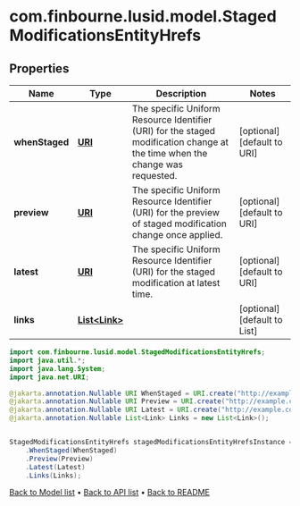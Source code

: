 # com.finbourne.lusid.model.StagedModificationsEntityHrefs

## Properties

Name | Type | Description | Notes
------------ | ------------- | ------------- | -------------
**whenStaged** | [**URI**](URI.md) | The specific Uniform Resource Identifier (URI) for the staged modification change at the time when the change was requested. | [optional] [default to URI]
**preview** | [**URI**](URI.md) | The specific Uniform Resource Identifier (URI) for the preview of staged modification change once applied. | [optional] [default to URI]
**latest** | [**URI**](URI.md) | The specific Uniform Resource Identifier (URI) for the staged modification at latest time. | [optional] [default to URI]
**links** | [**List&lt;Link&gt;**](Link.md) |  | [optional] [default to List<Link>]

```java
import com.finbourne.lusid.model.StagedModificationsEntityHrefs;
import java.util.*;
import java.lang.System;
import java.net.URI;

@jakarta.annotation.Nullable URI WhenStaged = URI.create("http://example.com/WhenStaged");
@jakarta.annotation.Nullable URI Preview = URI.create("http://example.com/Preview");
@jakarta.annotation.Nullable URI Latest = URI.create("http://example.com/Latest");
@jakarta.annotation.Nullable List<Link> Links = new List<Link>();


StagedModificationsEntityHrefs stagedModificationsEntityHrefsInstance = new StagedModificationsEntityHrefs()
    .WhenStaged(WhenStaged)
    .Preview(Preview)
    .Latest(Latest)
    .Links(Links);
```


[Back to Model list](../README.md#documentation-for-models) &#8226; [Back to API list](../README.md#documentation-for-api-endpoints) &#8226; [Back to README](../README.md)
